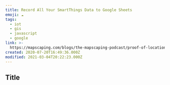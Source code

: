 ```yaml
---
title: Record All Your SmartThings Data to Google Sheets
emoji: ☁
tags:
  - iot
  - gis
  - javascript
  - google
link: >-
  https://mapscaping.com/blogs/the-mapscaping-podcast/proof-of-location-bringing-the-blockchain-to-the-real-world
created: 2020-07-20T16:49:36.000Z
modified: 2021-03-04T20:22:23.000Z
---
```


## Title
